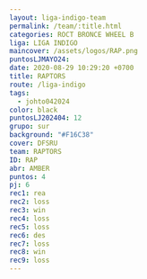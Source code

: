 ```yaml
---
layout: liga-indigo-team
permalink: /team/:title.html
categories: ROCT BRONCE WHEEL B
liga: LIGA INDIGO
maincover: /assets/logos/RAP.png
puntosLJMAYO24: 
date: 2020-08-29 10:29:20 +0700
title: RAPTORS
route: /liga-indigo
tags:
  - johto042024
color: black
puntosLJ202404: 12
grupo: sur
background: "#F16C38"
cover: DFSRU
team: RAPTORS
ID: RAP
abr: AMBER
puntos: 4
pj: 6
rec1: rea
rec2: loss
rec3: win
rec4: loss
rec5: loss
rec6: des
rec7: loss
rec8: win
rec9: loss
---
```

